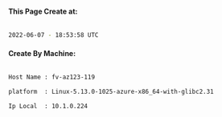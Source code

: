 
   
#### This Page Create at:

```bash

2022-06-07 - 18:53:58 UTC

```

#### Create By Machine:

```bash

Host Name : fv-az123-119

platform  : Linux-5.13.0-1025-azure-x86_64-with-glibc2.31

Ip Local  : 10.1.0.224

```

